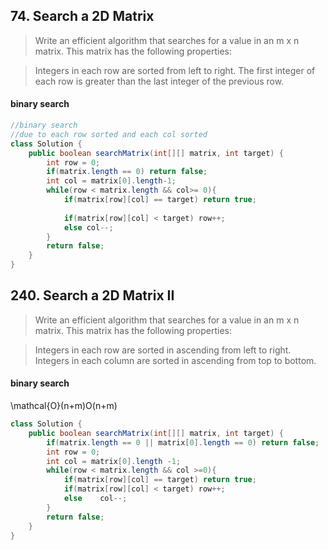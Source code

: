 ## 74. Search a 2D Matrix
> Write an efficient algorithm that searches for a value in an m x n matrix. This matrix has the following properties:

> Integers in each row are sorted from left to right.
> The first integer of each row is greater than the last integer of the previous row.

#### binary search

```java
//binary search
//due to each row sorted and each col sorted
class Solution {
    public boolean searchMatrix(int[][] matrix, int target) {
        int row = 0;
        if(matrix.length == 0) return false;
        int col = matrix[0].length-1;
        while(row < matrix.length && col>= 0){
            if(matrix[row][col] == target) return true;
            
            if(matrix[row][col] < target) row++;
            else col--;
        }
        return false;
    }
}
```

## 240. Search a 2D Matrix II
> Write an efficient algorithm that searches for a value in an m x n matrix. This matrix has the following properties:

> Integers in each row are sorted in ascending from left to right.
> Integers in each column are sorted in ascending from top to bottom.

#### binary search
 \mathcal{O}(n+m)O(n+m)
```java
class Solution {
    public boolean searchMatrix(int[][] matrix, int target) {
        if(matrix.length == 0 || matrix[0].length == 0) return false;
        int row = 0;
        int col = matrix[0].length -1;
        while(row < matrix.length && col >=0){
            if(matrix[row][col] == target) return true;
            if(matrix[row][col] < target) row++;
            else    col--;
        }
        return false;
    }
}
```

